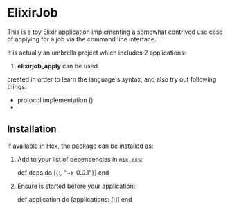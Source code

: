 # ElixirJob

This is a toy Elixir application implementing a somewhat contrived use case
of applying for a job via the command line interface.

It is actually an umbrella project which includes 2 applications:
1. **elixirjob_apply**
can be used

created in order to learn the language's syntax,
and also try out following things:
* protocol implementation ([](apps/elixir_common/lib/jobapp.ex))
*


## Installation

If [available in Hex](https://hex.pm/docs/publish), the package can be installed as:

  1. Add  to your list of dependencies in `mix.exs`:

        def deps do
          [{:, "~> 0.0.1"}]
        end

  2. Ensure  is started before your application:

        def application do
          [applications: [:]]
        end

